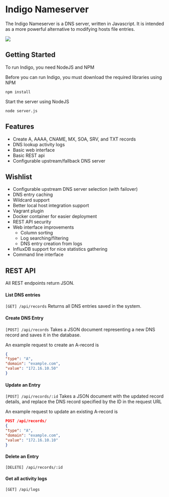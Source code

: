 Indigo Nameserver
=================

The Indigo Nameserver is a DNS server, written in Javascript. It is intended as a more powerful alternative to modifying hosts file entries.

<img src="http://i.imgur.com/9aFN5C4.png">

Getting Started
---------------

To run Indigo, you need NodeJS and NPM

Before you can run Indigo, you must download the required libraries using NPM
```
npm install
```

Start the server using NodeJS
```
node server.js
```

Features
--------

- Create A, AAAA, CNAME, MX, SOA, SRV, and TXT records
- DNS lookup activity logs
- Basic web interface
- Basic REST api
- Configurable upstream/fallback DNS server

Wishlist
--------

- Configurable upstream DNS server selection (with failover)
- DNS entry caching
- Wildcard support
- Better local host integration support
- Vagrant plugin
- Docker container for easier deployment
- REST API security
- Web interface improvements
  - Column sorting
  - Log searching/filtering
  - DNS entry creation from logs
- InfluxDB support for nice statistics gathering
- Command line interface 

REST API
--------

All REST endpoints return JSON.

#### List DNS entries
```[GET] /api/records```
Returns all DNS entries saved in the system.

#### Create DNS Entry
```[POST] /api/records```
Takes a JSON document representing a new DNS record and saves it in the database.

An example request to create an A-record is 

```JSON
{
"type": "A",
"domain": "example.com",
"value": "172.16.10.50"
}
```

#### Update an Entry
```[POST] /api/records/:id```
Takes a JSON document with the updated record details, and replace the DNS record specified by the ID in the request URL

An example request to update an existing A-record is 

```JSON
POST /api/records/
{
"type": "A",
"domain": "example.com",
"value": "172.16.10.10"
}
```

#### Delete an Entry
```[DELETE] /api/records/:id```

#### Get all activity logs
```[GET] /api/logs```


